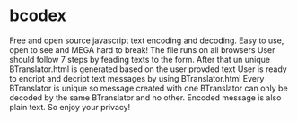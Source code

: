 # bcodex
Free and open source javascript text encoding and decoding. Easy to use, open to see and MEGA hard to break! 
The file runs on all browsers
User should follow 7 steps by feading texts to the form. 
After that un unique BTranslator.html is generated based on the user provded text 
User is ready to encript and decript text messages by using BTranslator.html
Every BTranslator is unique so message created with one BTranslator can only be decoded 
by the same BTranslator and no other.
Encoded message is also plain text.
So enjoy your privacy!
